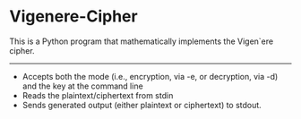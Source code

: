# Vigenere-Cipher
 This is a Python program that mathematically implements the Vigen`ere cipher.
 ______________________________________________________________________________
 - Accepts both the mode (i.e., encryption, via -e, or decryption, via -d) and the key at
the command line
 - Reads the plaintext/ciphertext from stdin
 - Sends generated output (either plaintext or ciphertext) to stdout.
